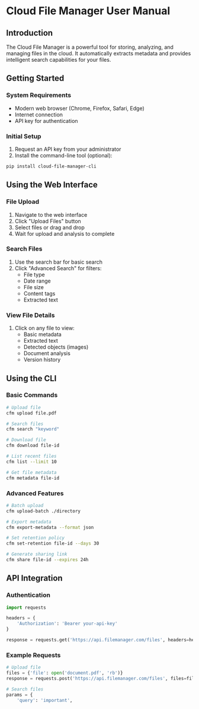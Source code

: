 # Cloud File Manager User Manual

## Introduction
The Cloud File Manager is a powerful tool for storing, analyzing, and managing files in the cloud. It automatically extracts metadata and provides intelligent search capabilities for your files.

## Getting Started

### System Requirements
- Modern web browser (Chrome, Firefox, Safari, Edge)
- Internet connection
- API key for authentication

### Initial Setup
1. Request an API key from your administrator
2. Install the command-line tool (optional):
```bash
pip install cloud-file-manager-cli
```

## Using the Web Interface

### File Upload
1. Navigate to the web interface
2. Click "Upload Files" button
3. Select files or drag and drop
4. Wait for upload and analysis to complete

### Search Files
1. Use the search bar for basic search
2. Click "Advanced Search" for filters:
   - File type
   - Date range
   - File size
   - Content tags
   - Extracted text

### View File Details
1. Click on any file to view:
   - Basic metadata
   - Extracted text
   - Detected objects (images)
   - Document analysis
   - Version history

## Using the CLI

### Basic Commands
```bash
# Upload file
cfm upload file.pdf

# Search files
cfm search "keyword"

# Download file
cfm download file-id

# List recent files
cfm list --limit 10

# Get file metadata
cfm metadata file-id
```

### Advanced Features
```bash
# Batch upload
cfm upload-batch ./directory

# Export metadata
cfm export-metadata --format json

# Set retention policy
cfm set-retention file-id --days 30

# Generate sharing link
cfm share file-id --expires 24h
```

## API Integration

### Authentication
```python
import requests

headers = {
    'Authorization': 'Bearer your-api-key'
}

response = requests.get('https://api.filemanager.com/files', headers=headers)
```

### Example Requests
```python
# Upload file
files = {'file': open('document.pdf', 'rb')}
response = requests.post('https://api.filemanager.com/files', files=files, headers=headers)

# Search files
params = {
    'query': 'important',